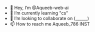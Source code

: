 - 👋 Hey, I’m @Aqueeb-web-ai
- 🌱 I’m currently learning "cs"
- 💞️ I’m looking to collaborate on (______)
- 📫 How to reach me Aqueeb_786 INST

<!---
Aqueeb-web-ai/Aqueeb-web-ai is a ✨ special ✨ repository because its `README.md` (this file) appears on your GitHub profile.
You can click the Preview link to take a look at your changes.
--->
